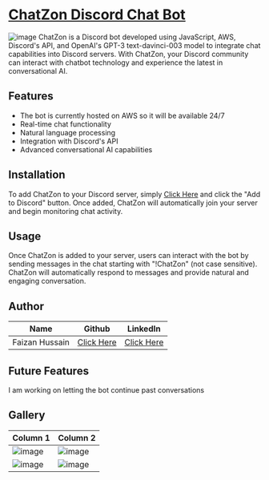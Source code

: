 # [ChatZon Discord Chat Bot](https://discord.com/api/oauth2/authorize?client_id=1080013041300668427&permissions=274877930496&scope=bot)

![image](https://user-images.githubusercontent.com/20651843/222010494-6d7d6355-e13b-4077-a545-bcde619e743a.png)
ChatZon is a Discord bot developed using JavaScript, AWS, Discord's API, and OpenAI's GPT-3 text-davinci-003 model to integrate chat capabilities into Discord servers. With ChatZon, your Discord community can interact with chatbot technology and experience the latest in conversational AI.

## Features
* The bot is currently hosted on AWS so it will be available 24/7
* Real-time chat functionality
* Natural language processing
* Integration with Discord's API
* Advanced conversational AI capabilities

## Installation
To add ChatZon to your Discord server, simply [Click Here](https://discord.com/api/oauth2/authorize?client_id=1080013041300668427&permissions=274877930496&scope=bot) and click the "Add to Discord" button. Once added, ChatZon will automatically join your server and begin monitoring chat activity.

## Usage
Once ChatZon is added to your server, users can interact with the bot by sending messages in the chat starting with "!ChatZon" (not case sensitive). ChatZon will automatically respond to messages and provide natural and engaging conversation.

## Author
| Name | Github | LinkedIn |
| -------- | -------- | -------- |
| Faizan Hussain  | [Click Here](https://github.com/faizan12123)  | [Click Here](https://www.linkedin.com/in/faizan-hussain12123/)  |

## Future Features
I am working on letting the bot continue past conversations

## Gallery
| Column 1       | Column 2       |
| -------------- | -------------- |
| ![image](https://user-images.githubusercontent.com/20651843/222007049-a1907b00-e314-4d9b-8ece-cff603ceab92.png) | ![image](https://user-images.githubusercontent.com/20651843/222007442-1d8cc7fd-0d8f-451e-9b3b-7cadef0c9115.png) |
| ![image](https://user-images.githubusercontent.com/20651843/222007691-bd7e7760-1f8b-488d-90c7-0d0a50edb5b8.png) | ![image](https://user-images.githubusercontent.com/20651843/222007985-b4e3c43c-14cd-4383-b6e8-d7ab3c5a9905.png) |
